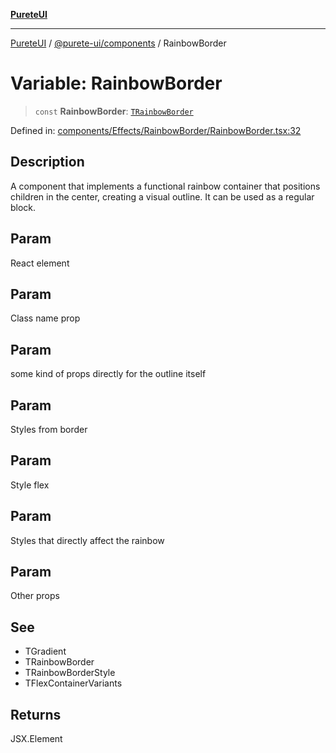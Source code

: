 [**PureteUI**](../../../README.md)

***

[PureteUI](../../../packages.md) / [@purete-ui/components](../README.md) / RainbowBorder

# Variable: RainbowBorder

> `const` **RainbowBorder**: [`TRainbowBorder`](../type-aliases/TRainbowBorder.md)

Defined in: [components/Effects/RainbowBorder/RainbowBorder.tsx:32](https://github.com/zerok-cell/PureteUI/blob/main/libs/components/src/components/Effects/RainbowBorder/RainbowBorder.tsx#L32)

## Description

A component that implements a functional rainbow container
that positions children in the center, creating a visual outline. It can
be used as a regular block.

## Param

React element

## Param

Class name prop

## Param

some kind of props directly for the outline itself

## Param

Styles from border

## Param

Style flex

## Param

Styles that directly affect the rainbow

## Param

Other props

## See

 - TGradient
 - TRainbowBorder
 - TRainbowBorderStyle
 - TFlexContainerVariants

## Returns

JSX.Element
